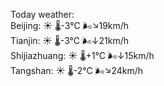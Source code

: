 Today weather:  
Beijing: ☀️   🌡️-3°C 🌬️↘19km/h  
Tianjin: ☀️   🌡️-3°C 🌬️↓21km/h  
Shijiazhuang: ☀️   🌡️+1°C 🌬️↓15km/h  
Tangshan: ☀️   🌡️-2°C 🌬️↘24km/h  
